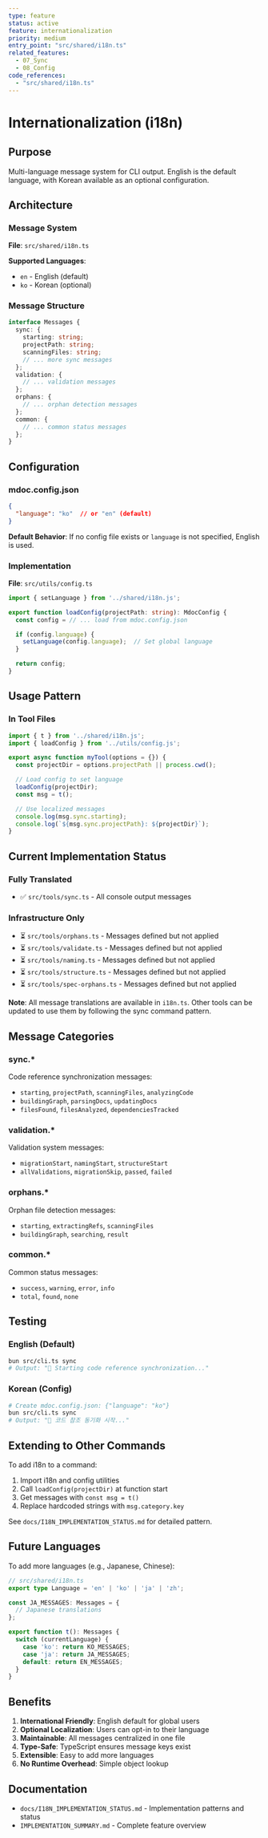 ```yaml
---
type: feature
status: active
feature: internationalization
priority: medium
entry_point: "src/shared/i18n.ts"
related_features:
  - 07_Sync
  - 08_Config
code_references:
  - "src/shared/i18n.ts"
---
```


# Internationalization (i18n)

## Purpose

Multi-language message system for CLI output. English is the default language, with Korean available as an optional configuration.

## Architecture

### Message System

**File**: `src/shared/i18n.ts`

**Supported Languages**:
- `en` - English (default)
- `ko` - Korean (optional)

### Message Structure

```typescript
interface Messages {
  sync: {
    starting: string;
    projectPath: string;
    scanningFiles: string;
    // ... more sync messages
  };
  validation: {
    // ... validation messages
  };
  orphans: {
    // ... orphan detection messages
  };
  common: {
    // ... common status messages
  };
}
```

## Configuration

### mdoc.config.json

```json
{
  "language": "ko"  // or "en" (default)
}
```

**Default Behavior**: If no config file exists or `language` is not specified, English is used.

### Implementation

**File**: `src/utils/config.ts`

```typescript
import { setLanguage } from '../shared/i18n.js';

export function loadConfig(projectPath: string): MdocConfig {
  const config = // ... load from mdoc.config.json

  if (config.language) {
    setLanguage(config.language);  // Set global language
  }

  return config;
}
```

## Usage Pattern

### In Tool Files

```typescript
import { t } from '../shared/i18n.js';
import { loadConfig } from '../utils/config.js';

export async function myTool(options = {}) {
  const projectDir = options.projectPath || process.cwd();

  // Load config to set language
  loadConfig(projectDir);
  const msg = t();

  // Use localized messages
  console.log(msg.sync.starting);
  console.log(`${msg.sync.projectPath}: ${projectDir}`);
}
```

## Current Implementation Status

### Fully Translated
- ✅ `src/tools/sync.ts` - All console output messages

### Infrastructure Only
- ⏳ `src/tools/orphans.ts` - Messages defined but not applied
- ⏳ `src/tools/validate.ts` - Messages defined but not applied
- ⏳ `src/tools/naming.ts` - Messages defined but not applied
- ⏳ `src/tools/structure.ts` - Messages defined but not applied
- ⏳ `src/tools/spec-orphans.ts` - Messages defined but not applied

**Note**: All message translations are available in `i18n.ts`. Other tools can be updated to use them by following the sync command pattern.

## Message Categories

### sync.*
Code reference synchronization messages:
- `starting`, `projectPath`, `scanningFiles`, `analyzingCode`
- `buildingGraph`, `parsingDocs`, `updatingDocs`
- `filesFound`, `filesAnalyzed`, `dependenciesTracked`

### validation.*
Validation system messages:
- `migrationStart`, `namingStart`, `structureStart`
- `allValidations`, `migrationSkip`, `passed`, `failed`

### orphans.*
Orphan file detection messages:
- `starting`, `extractingRefs`, `scanningFiles`
- `buildingGraph`, `searching`, `result`

### common.*
Common status messages:
- `success`, `warning`, `error`, `info`
- `total`, `found`, `none`

## Testing

### English (Default)
```bash
bun src/cli.ts sync
# Output: "🔄 Starting code reference synchronization..."
```

### Korean (Config)
```bash
# Create mdoc.config.json: {"language": "ko"}
bun src/cli.ts sync
# Output: "🔄 코드 참조 동기화 시작..."
```

## Extending to Other Commands

To add i18n to a command:

1. Import i18n and config utilities
2. Call `loadConfig(projectDir)` at function start
3. Get messages with `const msg = t()`
4. Replace hardcoded strings with `msg.category.key`

See `docs/I18N_IMPLEMENTATION_STATUS.md` for detailed pattern.

## Future Languages

To add more languages (e.g., Japanese, Chinese):

```typescript
// src/shared/i18n.ts
export type Language = 'en' | 'ko' | 'ja' | 'zh';

const JA_MESSAGES: Messages = {
  // Japanese translations
};

export function t(): Messages {
  switch (currentLanguage) {
    case 'ko': return KO_MESSAGES;
    case 'ja': return JA_MESSAGES;
    default: return EN_MESSAGES;
  }
}
```

## Benefits

1. **International Friendly**: English default for global users
2. **Optional Localization**: Users can opt-in to their language
3. **Maintainable**: All messages centralized in one file
4. **Type-Safe**: TypeScript ensures message keys exist
5. **Extensible**: Easy to add more languages
6. **No Runtime Overhead**: Simple object lookup

## Documentation

- `docs/I18N_IMPLEMENTATION_STATUS.md` - Implementation patterns and status
- `IMPLEMENTATION_SUMMARY.md` - Complete feature overview
